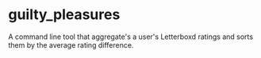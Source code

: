 # guilty_pleasures
A command line tool that aggregate's a user's Letterboxd ratings and sorts them by the average rating difference.

